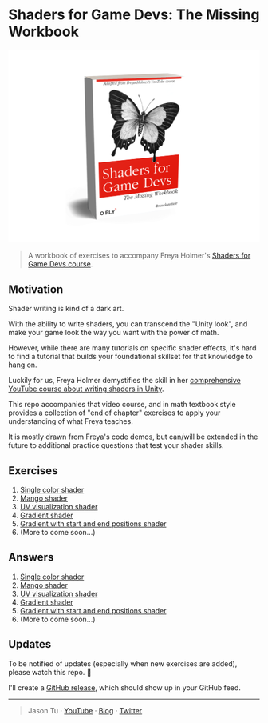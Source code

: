 # Shaders for Game Devs: The Missing Workbook

<img src="./Images/book_cover2.png" alt="Shaders for Game Devs book cover" width="600" />

> A workbook of exercises to accompany Freya Holmer's [Shaders for Game Devs course](https://www.youtube.com/playlist?list=PLImQaTpSAdsCnJon-Eir92SZMl7tPBS4Z).

## Motivation

Shader writing is kind of a dark art.

With the ability to write shaders, you can transcend the "Unity look", and make your game look the way you want with the power of math.

However, while there are many tutorials on specific shader effects, it's hard to find a tutorial that builds your foundational skillset for that knowledge to hang on.

Luckily for us, Freya Holmer demystifies the skill in her [comprehensive YouTube course about writing shaders in Unity](https://www.youtube.com/playlist?list=PLImQaTpSAdsCnJon-Eir92SZMl7tPBS4Z).

This repo accompanies that video course, and in math textbook style provides a collection of "end of chapter" exercises to apply your understanding of what Freya teaches.

It is mostly drawn from Freya's code demos, but can/will be extended in the future to additional practice questions that test your shader skills.

## Exercises

1. [Single color shader](./Exercises/01_Single_color.md)
2. [Mango shader](./Exercises/02_Mango.md)
3. [UV visualization shader](./Exercises/03_UV_visualization.md)
4. [Gradient shader](./Exercises/04_Gradient.md)
5. [Gradient with start and end positions shader](./Exercises/05_Gradient_with_start_and_end_positions.md)
6. (More to come soon...)

## Answers

1. [Single color shader](./Assets/Shaders/01_Single_color.shader)
2. [Mango shader](./Assets/Shaders/02_Mango.shader)
3. [UV visualization shader](./Assets/Shaders/03_UV_visualization.shader)
4. [Gradient shader](./Assets/Shaders/04_Gradient.shader)
5. [Gradient with start and end positions shader](./Assets/Shaders/05_Gradient_with_start_and_end_positions.shader)
6. (More to come soon...)

## Updates

To be notified of updates (especially when new exercises are added), please watch this repo. :eyes:

I'll create a [GitHub release](https://github.com/nucleartide/Shaders-for-Game-Devs-Workbook/releases), which should show up in your GitHub feed.

---

> Jason Tu · [YouTube](https://youtube.com/nucleartide) · [Blog](https://jasont.co/) · [Twitter](https://twitter.com/nucleartide)
